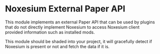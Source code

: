 # Noxesium External Paper API

This module implements an external Paper API that can be used by plugins that do not directly implement Noxesium to access Noxesium client
provided information such as installed mods.

This module should be shaded into your project, it will gracefully detect if Noxesium is present or not and fetch the data if it is.